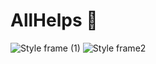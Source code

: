 # AllHelps 💜 
![Style frame (1)](https://github.com/user-attachments/assets/5575f926-4b36-4d46-bb9b-3cb2dfb415b2)
![Style frame2](https://github.com/user-attachments/assets/5724624f-099c-4e80-8c5b-64c7f4f3cf2a)